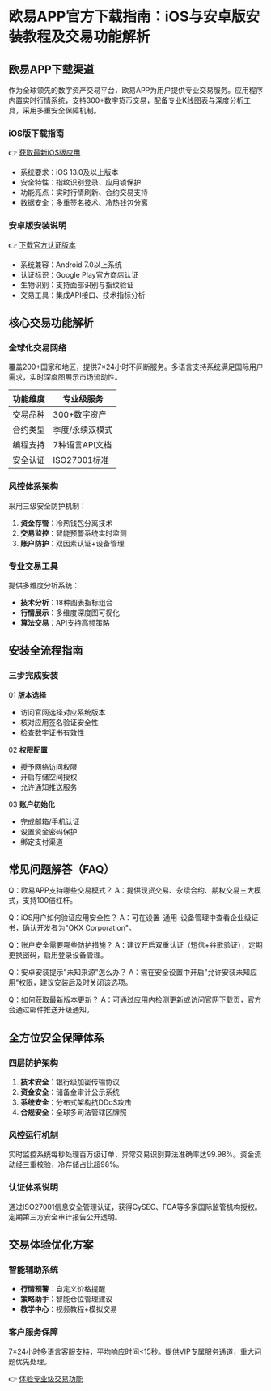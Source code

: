 # 欧易APP官方下载指南：iOS与安卓版安装教程及交易功能解析

## 欧易APP下载渠道

作为全球领先的数字资产交易平台，欧易APP为用户提供专业交易服务。应用程序内置实时行情系统，支持300+数字货币交易，配备专业K线图表与深度分析工具，采用多重安全保障机制。

### iOS版下载指南
👉 [获取最新iOS版应用](https://bit.ly/okx_welcome)
- 系统要求：iOS 13.0及以上版本
- 安全特性：指纹识别登录、应用锁保护
- 功能亮点：实时行情刷新、合约交易支持
- 数据安全：多重签名技术、冷热钱包分离

### 安卓版安装说明
👉 [下载官方认证版本](https://bit.ly/okx_welcome)
- 系统兼容：Android 7.0以上系统
- 认证标识：Google Play官方商店认证
- 生物识别：支持面部识别与指纹验证
- 交易工具：集成API接口、技术指标分析

## 核心交易功能解析

### 全球化交易网络
覆盖200+国家和地区，提供7×24小时不间断服务。多语言支持系统满足国际用户需求，实时深度图展示市场流动性。

| 功能维度 | 专业级服务 |
|---------|------------|
| 交易品种 | 300+数字资产 |
| 合约类型 | 季度/永续双模式 |
| 编程支持 | 7种语言API文档 |
| 安全认证 | ISO27001标准 |

### 风控体系架构
采用三级安全防护机制：
1. **资金存管**：冷热钱包分离技术
2. **交易监控**：智能预警系统实时监测
3. **账户防护**：双因素认证+设备管理

### 专业交易工具
提供多维度分析系统：
- **技术分析**：18种图表指标组合
- **行情展示**：多维度深度图可视化
- **算法交易**：API支持高频策略

## 安装全流程指南

### 三步完成安装
01 **版本选择**
- 访问官网选择对应系统版本
- 核对应用签名验证安全性
- 检查数字证书有效性

02 **权限配置**
- 授予网络访问权限
- 开启存储空间授权
- 允许通知推送服务

03 **账户初始化**
- 完成邮箱/手机认证
- 设置资金密码保护
- 绑定支付渠道

## 常见问题解答（FAQ）

Q：欧易APP支持哪些交易模式？
A：提供现货交易、永续合约、期权交易三大模式，支持100倍杠杆。

Q：iOS用户如何验证应用安全性？
A：可在设置-通用-设备管理中查看企业级证书，确认开发者为"OKX Corporation"。

Q：账户安全需要哪些防护措施？
A：建议开启双重认证（短信+谷歌验证），定期更换密码，启用登录设备管理。

Q：安卓安装提示"未知来源"怎么办？
A：需在安全设置中开启"允许安装未知应用"权限，建议安装后及时关闭该选项。

Q：如何获取最新版本更新？
A：可通过应用内检测更新或访问官网下载页，官方会通过邮件推送升级通知。

## 全方位安全保障体系

### 四层防护架构
1. **技术安全**：银行级加密传输协议
2. **资金安全**：储备金审计公示系统
3. **系统安全**：分布式架构抗DDoS攻击
4. **合规安全**：全球多司法管辖区牌照

### 风控运行机制
实时监控系统每秒处理百万级订单，异常交易识别算法准确率达99.98%。资金流动经三重校验，冷存储占比超98%。

### 认证体系说明
通过ISO27001信息安全管理认证，获得CySEC、FCA等多家国际监管机构授权。定期第三方安全审计报告公开透明。

## 交易体验优化方案

### 智能辅助系统
- **行情预警**：自定义价格提醒
- **策略助手**：智能仓位管理建议
- **教学中心**：视频教程+模拟交易

### 客户服务保障
7×24小时多语言客服支持，平均响应时间<15秒。提供VIP专属服务通道，重大问题优先处理。

👉 [体验专业级交易功能](https://bit.ly/okx_welcome)